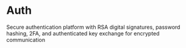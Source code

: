 # Auth
Secure authentication platform with RSA digital signatures, password hashing, 2FA, and authenticated key exchange for encrypted communication
